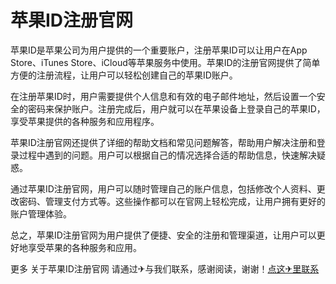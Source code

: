# 苹果ID注册官网

苹果ID是苹果公司为用户提供的一个重要账户，注册苹果ID可以让用户在App Store、iTunes Store、iCloud等苹果服务中使用。苹果ID的注册官网提供了简单方便的注册流程，让用户可以轻松创建自己的苹果ID账户。

在注册苹果ID时，用户需要提供个人信息和有效的电子邮件地址，然后设置一个安全的密码来保护账户。注册完成后，用户就可以在苹果设备上登录自己的苹果ID，享受苹果提供的各种服务和应用程序。

苹果ID注册官网还提供了详细的帮助文档和常见问题解答，帮助用户解决注册和登录过程中遇到的问题。用户可以根据自己的情况选择合适的帮助信息，快速解决疑惑。

通过苹果ID注册官网，用户可以随时管理自己的账户信息，包括修改个人资料、更改密码、管理支付方式等。这些操作都可以在官网上轻松完成，让用户拥有更好的账户管理体验。

总之，苹果ID注册官网为用户提供了便捷、安全的注册和管理渠道，让用户可以更好地享受苹果的各种服务和应用。

更多 关于苹果ID注册官网 请通过✈与我们联系，感谢阅读，谢谢！[点这✈里联系](https://ads.k02.cc)